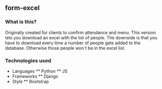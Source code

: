 ## form-excel

### What is this?
Originally created for clients to confirm attendance and menu. This version lets you download an excel with the list of people.
The downside is that you have to download every time a number of people gets added to the database. Otherwise those people won`t be
in the excel list.

### Technologies used
* Languages
  ** Python
  ** JS
* Frameworks
  ** Django
* Style
  ** Bootstrap
